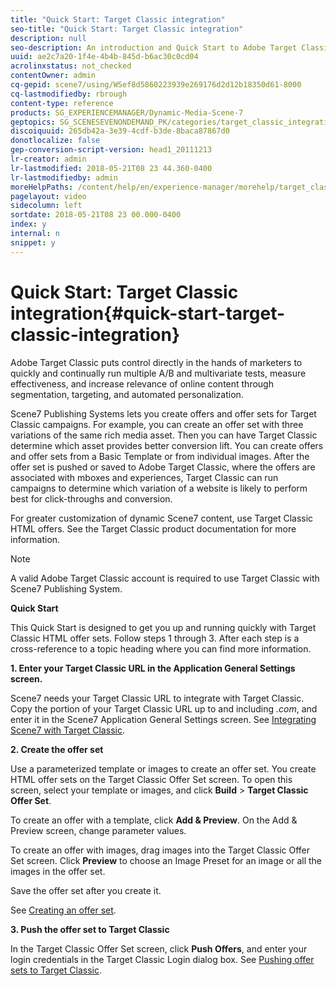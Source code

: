 ```yaml
---
title: "Quick Start: Target Classic integration"
seo-title: "Quick Start: Target Classic integration"
description: null
seo-description: An introduction and Quick Start to Adobe Target Classic to help you get up and running quickly with Target Classic integration techniques.
uuid: ae2c7a20-1f4e-4b4b-845d-b6ac30c0cd04
acrolinxstatus: not_checked
contentOwner: admin
cq-gepid: scene7/using/WSef8d5860223939e269176d2d12b18350d61-8000
cq-lastmodifiedby: rbrough
content-type: reference
products: SG_EXPERIENCEMANAGER/Dynamic-Media-Scene-7
geptopics: SG_SCENESEVENONDEMAND_PK/categories/target_classic_integration
discoiquuid: 265db42a-3e39-4cdf-b3de-8baca87867d0
donotlocalize: false
gep-conversion-script-version: head1_20111213
lr-creator: admin
lr-lastmodified: 2018-05-21T08 23 44.360-0400
lr-lastmodifiedby: admin
moreHelpPaths: /content/help/en/experience-manager/morehelp/target_classic_integration;/content/help/en/experience-manager/morehelp/target_classic_integration
pagelayout: video
sidecolumn: left
sortdate: 2018-05-21T08 23 00.000-0400
index: y
internal: n
snippet: y
---
```


# Quick Start: Target Classic integration{#quick-start-target-classic-integration}

 Adobe Target Classic puts control directly in the hands of marketers to quickly and continually run multiple A/B and multivariate tests, measure effectiveness, and increase relevance of online content through segmentation, targeting, and automated personalization.

Scene7 Publishing Systems lets you create offers and offer sets for Target Classic campaigns. For example, you can create an offer set with three variations of the same rich media asset. Then you can have Target Classic determine which asset provides better conversion lift. You can create offers and offer sets from a Basic Template or from individual images. After the offer set is pushed or saved to Adobe Target Classic, where the offers are associated with mboxes and experiences, Target Classic can run campaigns to determine which variation of a website is likely to perform best for click-throughs and conversion.

For greater customization of dynamic Scene7 content, use Target Classic HTML offers. See the Target Classic product documentation for more information.

>[!NOTE]
>
>A valid Adobe Target Classic account is required to use Target Classic with Scene7 Publishing System.

**Quick Start**

This Quick Start is designed to get you up and running quickly with Target Classic HTML offer sets. Follow steps 1 through 3. After each step is a cross-reference to a topic heading where you can find more information.

**1. Enter your Target Classic URL in the Application General Settings screen.**

Scene7 needs your Target Classic URL to integrate with Target Classic. Copy the portion of your Target Classic URL up to and including *.com*, and enter it in the Scene7 Application General Settings screen. See [Integrating Scene7 with Target Classic](integrating-scene7-target-classic.md#integrating_scene7_with_target_classic).

**2. Create the offer set**

Use a parameterized template or images to create an offer set. You create HTML offer sets on the Target Classic Offer Set screen. To open this screen, select your template or images, and click **Build** &gt; **Target Classic Offer Set**.

To create an offer with a template, click **Add & Preview**. On the Add & Preview screen, change parameter values.

To create an offer with images, drag images into the Target Classic Offer Set screen. Click **Preview** to choose an Image Preset for an image or all the images in the offer set.

Save the offer set after you create it.

See [Creating an offer set](creating-offer-set.md#creating_an_offer_set).

**3. Push the offer set to Target Classic**

In the Target Classic Offer Set screen, click **Push Offers**, and enter your login credentials in the Target Classic Login dialog box. See [Pushing offer sets to Target Classic](pushing-offer-sets-target-classic.md#pushing_offer_sets_to_target_classic).

